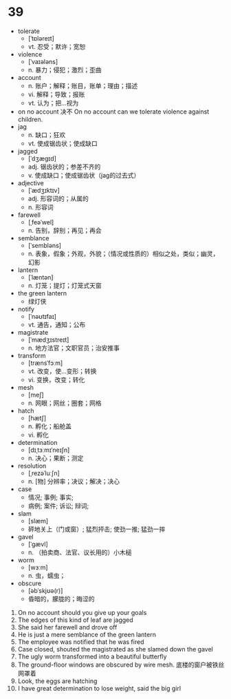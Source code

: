 # 39

- tolerate
  - [ˈtɒləreɪt]
  - vt. 忍受；默许；宽恕
- violence
  - [ˈvaɪələns]
  - n. 暴力；侵犯；激烈；歪曲
- account
  - n. 账户；解释；账目，账单；理由；描述
  - vi. 解释；导致；报账
  - vt. 认为；把…视为
- on no account
  决不
  On no account can we tolerate violence against children.
- jag
  - n. 缺口；狂欢
  - vt. 使成锯齿状；使成缺口
- jagged
  - [ˈdʒæɡɪd]
  - adj. 锯齿状的；参差不齐的
  - v. 使成缺口；使成锯齿状（jag的过去式）
- adjective
  - [ˈædʒɪktɪv]
  - adj. 形容词的；从属的
  - n. 形容词
- farewell
  - [ˌfeəˈwel]
  - n. 告别，辞别；再见；再会
- semblance
  - [ˈsembləns]
  - n. 表象，假象；外观，外貌；（情况或性质的）相似之处，类似；幽灵，幻影
- lantern
  - [ˈlæntən]
  - n. 灯笼；提灯；灯笼式天窗
- the green lantern
  - 绿灯侠
- notify
  - [ˈnəʊtɪfaɪ]
  - vt. 通告，通知；公布
- magistrate
  - [ˈmædʒɪstreɪt]
  - n. 地方法官；文职官员；治安推事
- transform
  - [trænsˈfɔːm]
  - vt. 改变，使…变形；转换
  - vi. 变换，改变；转化
- mesh
  - [meʃ]
  - n. 网眼；网丝；圈套；网格
- hatch
  - [hætʃ]
  - n. 孵化；船舱盖
  - vi. 孵化
- determination
  - [dɪˌtɜːmɪˈneɪʃn]
  - n. 决心；果断；测定
- resolution
  - [ˌrezəˈluːʃn]
  - n. [物] 分辨率；决议；解决；决心
- case
  - 情况; 事例; 事实; 
  - 病例; 案件; 诉讼; 辩词;
- slam
  - [slæm]
  - 砰地关上（门或窗）; 猛烈抨击; 使劲一推; 猛劲一摔
- gavel
  - [ˈɡævl]
  - n. （拍卖商、法官、议长用的）小木槌
- worm
  - [wɜːm]
  - n. 虫，蠕虫；
- obscure
  - [əbˈskjʊə(r)]
  - 昏暗的，朦胧的；晦涩的

1. On no account should you give up your goals
2. The edges of this kind of leaf are jagged
3. She said her farewell and drove off
4. He is just a mere semblance of the green lantern
5. The employee was notified that he was fired
6. Case closed, shouted the magistrated as she slamed down the gavel
7. The ugly worm transformed into a beautiful butterfly
8. The ground-floor windows are obscured by wire mesh. 底楼的窗户被铁丝网罩着
9. Look, the eggs are hatching
10. I have great determination to lose weight, said the big girl
